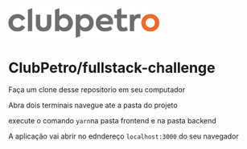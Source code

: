 <img src="logo-clubpetro.png" alt="Clubpetro" width="300">

# ClubPetro/fullstack-challenge


Faça um clone desse repositorio em seu computador

Abra dois terminais navegue ate a pasta do projeto 

execute o comando ```yarn```na pasta frontend e na pasta backend

A aplicação vai abrir no edndereço ```localhost:3000``` do seu navegador
